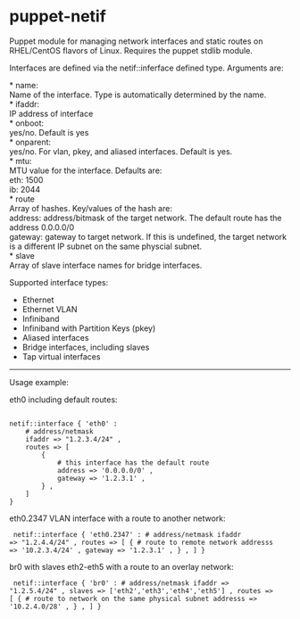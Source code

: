 puppet-netif
============

Puppet module for managing network interfaces and static routes on 
RHEL/CentOS flavors of Linux. Requires the puppet stdlib module.

Interfaces are defined via the netif::inferface defined type. Arguments are:
<p>
*  name:<br>
   Name of the interface. Type is automatically determined by the name.<br>
*  ifaddr:   <br>
   IP address of interface <br>
*  onboot:   <br>
   yes/no. Default is yes<br>
*  onparent: <br>
   yes/no. For vlan, pkey, and aliased interfaces. Default is yes.<br>
*   mtu:      <br>
    MTU value for the interface. Defaults are:<br>
    eth: 1500<br>
    ib:  2044<br>
*   route<br>
    Array of hashes. Key/values of the hash are:<br>
    address: address/bitmask of the target network. The default
    route has the address 0.0.0.0/0<br>
    gateway: gateway to target network. If this is undefined, the
    target network is a different IP subnet on the same physcial
    subnet.<br>
*   slave<br>
    Array of slave interface names for bridge interfaces.<br>
<p>

Supported interface types:

* Ethernet
* Ethernet VLAN
* Infiniband
* Infiniband with Partition Keys (pkey)
* Aliased interfaces
* Bridge interfaces, including slaves
* Tap virtual interfaces

----
Usage example:

eth0 including default routes:

<pre><code>
netif::interface { 'eth0' :
    # address/netmask
    ifaddr => "1.2.3.4/24" ,
    routes => [
        {
            # this interface has the default route
            address => '0.0.0.0/0' ,
            gateway => '1.2.3.1' ,
        } ,
    ]
}
</code></pre>

eth0.2347 VLAN interface with a route to another network:

<code><pre>
netif::interface { 'eth0.2347' :
    # address/netmask
    ifaddr => "1.2.4.4/24" ,
    routes => [
        {
            # route to remote network
            addresss => '10.2.3.4/24' ,
            gateway  => '1.2.3.1' ,
        } ,
    ]
}
</code></pre>

br0 with slaves eth2-eth5 with a route to an overlay network:

<code><pre>
netif::interface { 'br0' :
    # address/netmask
    ifaddr => "1.2.5.4/24" ,
    slaves => ['eth2','eth3','eth4','eth5'] ,
    routes => [
        {
            # route to network on the same physical subnet
            addresss => '10.2.4.0/28' ,
        } ,
    ]
}
</code></pre>


